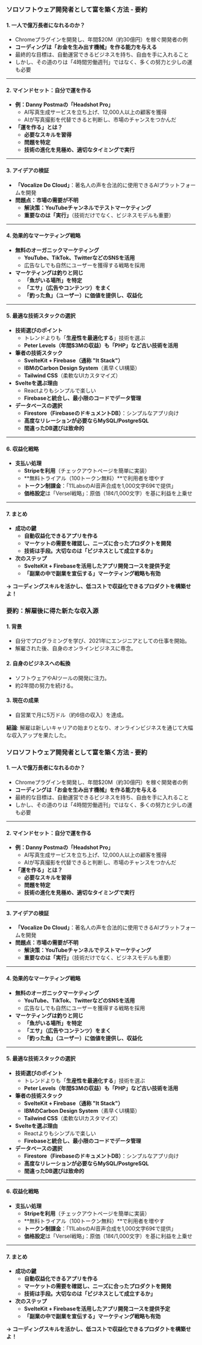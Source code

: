 ### **ソロソフトウェア開発者として富を築く方法 - 要約**

#### **1. 一人で億万長者になれるのか？**
- Chromeプラグインを開発し、年間$20M（約30億円）を稼ぐ開発者の例
- **コーディングは「お金を生み出す機械」を作る能力を与える**
- 最終的な目標は、自動運営できるビジネスを持ち、自由を手に入れること
- しかし、その道のりは「4時間労働週刊」ではなく、多くの努力と少しの運も必要

---

#### **2. マインドセット：自分で運を作る**
- **例：Danny Postmaの「Headshot Pro」**
  - AI写真生成サービスを立ち上げ、12,000人以上の顧客を獲得
  - AIが写真撮影を代替できると判断し、市場のチャンスをつかんだ
- **「運を作る」とは？**
  - **必要なスキルを習得**
  - **問題を特定**
  - **技術の進化を見極め、適切なタイミングで実行**

---

#### **3. アイデアの検証**
- **「Vocalize Do Cloud」**：著名人の声を合法的に使用できるAIプラットフォームを開発
- **問題点：市場の需要が不明**
  - **解決策：YouTubeチャンネルでテストマーケティング**
  - **重要なのは「実行」**（技術だけでなく、ビジネスモデルも重要）

---

#### **4. 効果的なマーケティング戦略**
- **無料のオーガニックマーケティング**
  - **YouTube、TikTok、TwitterなどのSNSを活用**
  - 広告なしでも自然にユーザーを獲得する戦略を採用
- **マーケティングは釣りと同じ**
  - **「魚がいる場所」を特定**
  - **「エサ」（広告やコンテンツ）をまく**
  - **「釣った魚」（ユーザー）に価値を提供し、収益化**

---

#### **5. 最適な技術スタックの選択**
- **技術選びのポイント**
  - トレンドよりも「**生産性を最適化する**」技術を選ぶ
  - **Peter Levels（年間$3Mの収益）も「PHP」など古い技術を活用**
- **筆者の技術スタック**
  - **SvelteKit + Firebase（通称 "It Stack"）**
  - **IBMのCarbon Design System**（素早くUI構築）
  - **Tailwind CSS**（柔軟なUIカスタマイズ）
- **Svelteを選ぶ理由**
  - Reactよりもシンプルで楽しい
  - **Firebaseと統合し、最小限のコードでデータ管理**
- **データベースの選択**
  - **Firestore（FirebaseのドキュメントDB）**：シンプルなアプリ向け
  - **高度なリレーションが必要ならMySQL/PostgreSQL**
  - **間違ったDB選びは致命的**

---

#### **6. 収益化戦略**
- **支払い処理**
  - **Stripeを利用**（チェックアウトページを簡単に実装）
  - **無料トライアル（100トークン無料）**で利用者を増やす
  - **トークン制課金**：「11LabsのAI音声合成を1,000文字69¢で提供」
  - **価格設定**は「Versel戦略」：原価（18¢/1,000文字）を基に利益を上乗せ

---

#### **7. まとめ**
- **成功の鍵**
  - **自動収益化できるアプリを作る**
  - **マーケットの需要を確認し、ニーズに合ったプロダクトを開発**
  - **技術は手段。大切なのは「ビジネスとして成立するか」**
- **次のステップ**
  - **SvelteKit + Firebaseを活用したアプリ開発コースを提供予定**
  - **「副業の中で副業を宣伝する」マーケティング戦略も有効**

**→ コーディングスキルを活かし、低コストで収益化できるプロダクトを構築せよ！**

### 要約：解雇後に得た新たな収入源

#### **1. 背景**
- 自分でプログラミングを学び、2021年にエンジニアとしての仕事を開始。
- 解雇された後、自身のオンラインビジネスに専念。

#### **2. 自身のビジネスへの転換**
- ソフトウェアやAIツールの開発に注力。
- 約2年間の努力を続ける。

#### **3. 現在の成果**
- 自営業で月に5万ドル（約6倍の収入）を達成。

**結論**: 解雇は新しいキャリアの始まりとなり、オンラインビジネスを通じて大幅な収入アップを果たした。

### **ソロソフトウェア開発者として富を築く方法 - 要約**

#### **1. 一人で億万長者になれるのか？**
- Chromeプラグインを開発し、年間$20M（約30億円）を稼ぐ開発者の例
- **コーディングは「お金を生み出す機械」を作る能力を与える**
- 最終的な目標は、自動運営できるビジネスを持ち、自由を手に入れること
- しかし、その道のりは「4時間労働週刊」ではなく、多くの努力と少しの運も必要

---

#### **2. マインドセット：自分で運を作る**
- **例：Danny Postmaの「Headshot Pro」**
  - AI写真生成サービスを立ち上げ、12,000人以上の顧客を獲得
  - AIが写真撮影を代替できると判断し、市場のチャンスをつかんだ
- **「運を作る」とは？**
  - **必要なスキルを習得**
  - **問題を特定**
  - **技術の進化を見極め、適切なタイミングで実行**

---

#### **3. アイデアの検証**
- **「Vocalize Do Cloud」**：著名人の声を合法的に使用できるAIプラットフォームを開発
- **問題点：市場の需要が不明**
  - **解決策：YouTubeチャンネルでテストマーケティング**
  - **重要なのは「実行」**（技術だけでなく、ビジネスモデルも重要）

---

#### **4. 効果的なマーケティング戦略**
- **無料のオーガニックマーケティング**
  - **YouTube、TikTok、TwitterなどのSNSを活用**
  - 広告なしでも自然にユーザーを獲得する戦略を採用
- **マーケティングは釣りと同じ**
  - **「魚がいる場所」を特定**
  - **「エサ」（広告やコンテンツ）をまく**
  - **「釣った魚」（ユーザー）に価値を提供し、収益化**

---

#### **5. 最適な技術スタックの選択**
- **技術選びのポイント**
  - トレンドよりも「**生産性を最適化する**」技術を選ぶ
  - **Peter Levels（年間$3Mの収益）も「PHP」など古い技術を活用**
- **筆者の技術スタック**
  - **SvelteKit + Firebase（通称 "It Stack"）**
  - **IBMのCarbon Design System**（素早くUI構築）
  - **Tailwind CSS**（柔軟なUIカスタマイズ）
- **Svelteを選ぶ理由**
  - Reactよりもシンプルで楽しい
  - **Firebaseと統合し、最小限のコードでデータ管理**
- **データベースの選択**
  - **Firestore（FirebaseのドキュメントDB）**：シンプルなアプリ向け
  - **高度なリレーションが必要ならMySQL/PostgreSQL**
  - **間違ったDB選びは致命的**

---

#### **6. 収益化戦略**
- **支払い処理**
  - **Stripeを利用**（チェックアウトページを簡単に実装）
  - **無料トライアル（100トークン無料）**で利用者を増やす
  - **トークン制課金**：「11LabsのAI音声合成を1,000文字69¢で提供」
  - **価格設定**は「Versel戦略」：原価（18¢/1,000文字）を基に利益を上乗せ

---

#### **7. まとめ**
- **成功の鍵**
  - **自動収益化できるアプリを作る**
  - **マーケットの需要を確認し、ニーズに合ったプロダクトを開発**
  - **技術は手段。大切なのは「ビジネスとして成立するか」**
- **次のステップ**
  - **SvelteKit + Firebaseを活用したアプリ開発コースを提供予定**
  - **「副業の中で副業を宣伝する」マーケティング戦略も有効**

**→ コーディングスキルを活かし、低コストで収益化できるプロダクトを構築せよ！**
